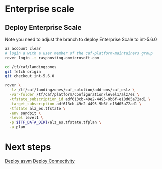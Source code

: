 # Enterprise scale

## Deploy Enterprise Scale

Note you need to adjust the branch to deploy Enterprise Scale to int-5.6.0

```bash
az account clear
# login a with a user member of the caf-platform-maintainers group
rover login -t rasphosting.onmicrosoft.com

cd /tf/caf/landingzones
git fetch origin
git checkout int-5.6.0

rover \
  -lz /tf/caf/landingzones/caf_solution/add-ons/caf_eslz \
  -var-folder /tf/caf/platform/configuration/level1/alz/es \
  -tfstate_subscription_id adf613cb-49e2-4495-9b6f-e18d05a72ad1 \
  -target_subscription adf613cb-49e2-4495-9b6f-e18d05a72ad1 \
  -tfstate alz_es.tfstate \
  -env sandpit \
  -level level1 \
  -p ${TF_DATA_DIR}/alz_es.tfstate.tfplan \
  -a plan

```

# Next steps

[Deploy asvm](../../level2/asvm/readme.md)
[Deploy Connectivity](../../level2/connectivity/virtual_wans/readme.md)
